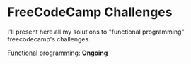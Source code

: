 # FreeCodeCamp Challenges

I'll present here all my solutions to "functional programming" freecodecamp's challenges.

[Functional programming:](https://github.com/zelol/seb-freecodecamp/blob/master/functional-programming/functional-programming-basics.md) **Ongoing**

